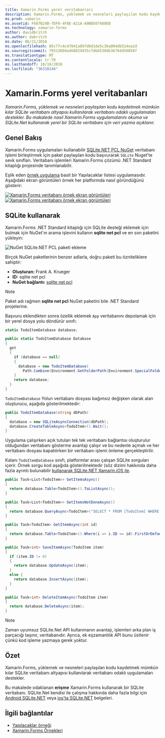 ```yaml
---
title: Xamarin.Forms yerel veritabanları
description: Xamarin.Forms, yüklemek ve nesneleri paylaşılan kodu kaydetmek mümkün kılar SQLite veritabanı altyapısı kullanılarak veritabanı odaklı uygulamaları destekler. Bu makalede nasıl Xamarin.Forms uygulamalarını okuma ve SQLite.Net kullanarak yerel bir SQLite veritabanı için veri yazma açıklanır.
ms.prod: xamarin
ms.assetid: F687B24B-7DF0-4F8E-A21A-A9BB507480EB
ms.technology: xamarin-forms
author: davidbritch
ms.author: dabritch
ms.date: 06/21/2018
ms.openlocfilehash: 05c77c4c47841a897d0d1de5c3ba004db524ea2d
ms.sourcegitcommit: 79313604ed68829435cfdbb530db36794d50858f
ms.translationtype: MT
ms.contentlocale: tr-TR
ms.lasthandoff: 10/18/2018
ms.locfileid: "36310146"
---
```

# <a name="xamarinforms-local-databases"></a>Xamarin.Forms yerel veritabanları

_Xamarin.Forms, yüklemek ve nesneleri paylaşılan kodu kaydetmek mümkün kılar SQLite veritabanı altyapısı kullanılarak veritabanı odaklı uygulamaları destekler. Bu makalede nasıl Xamarin.Forms uygulamalarını okuma ve SQLite.Net kullanarak yerel bir SQLite veritabanı için veri yazma açıklanır._

## <a name="overview"></a>Genel Bakış

Xamarin.Forms uygulamaları kullanabilir [SQLite.NET PCL NuGet](https://www.nuget.org/packages/sqlite-net-pcl/) veritabanı işlemi birleştirmek için paket paylaşılan kodu başvurarak `SQLite` Nuget'te sevk sınıfları. Veritabanı işlemleri Xamarin.Forms çözümü .NET Standard kitaplığı projesinde tanımlanabilir.

Eşlik eden [örnek uygulama](https://github.com/xamarin/xamarin-forms-samples/tree/master/Todo) basit bir Yapılacaklar listesi uygulamasıdır. Aşağıdaki ekran görüntüleri örnek her platformda nasıl göründüğünü gösterir:

[![Xamarin.Forms veritabanı örnek ekran görüntüleri](databases-images/todo-list-sml.png "TodoList ilk sayfa ekran görüntüleri")](databases-images/todo-list.png#lightbox "TodoList ilk sayfa ekran görüntüleri") [ ![ Xamarin.Forms veritabanı örnek ekran görüntüleri](databases-images/todo-list-sml.png "TodoList ilk sayfa ekran görüntüleri")](databases-images/todo-list.png#lightbox "TodoList ilk sayfa ekran görüntüleri")

<a name="Using_SQLite_with_PCL" />

## <a name="using-sqlite"></a>SQLite kullanarak

Xamarin.Forms .NET Standard kitaplığı için SQLite desteği eklemek için bulmak için NuGet'ın arama işlevini kullanın **sqlite net pcl** ve en son paketini yükleyin:

![NuGet SQLite.NET PCL paketi ekleme](databases-images/vs2017-sqlite-pcl-nuget.png "NuGet SQLite.NET PCL paketi ekleme")

Birçok NuGet paketlerinin benzer adlarla, doğru paketi bu özniteliklere sahiptir:

- **Oluşturan:** Frank A. Krueger
- **ID:** sqlite net pcl
- **NuGet bağlantı:** [sqlite net pcl](https://www.nuget.org/packages/sqlite-net-pcl/)

> [!NOTE]
> Paket adı rağmen **sqlite net pcl** NuGet paketini bile .NET Standard projelerine.

Başvuru eklendikten sonra özellik eklemek `App` veritabanını depolamak için bir yerel dosya yolu döndürür sınıfı:

```csharp
static TodoItemDatabase database;

public static TodoItemDatabase Database
{
  get
  {
    if (database == null)
    {
      database = new TodoItemDatabase(
        Path.Combine(Environment.GetFolderPath(Environment.SpecialFolder.LocalApplicationData), "TodoSQLite.db3"));
    }
    return database;
  }
}
```

`TodoItemDatabase` Yolun veritabanı dosyası bağımsız değişken olarak alan oluşturucu, aşağıda gösterilmektedir:

```csharp
public TodoItemDatabase(string dbPath)
{
  database = new SQLiteAsyncConnection(dbPath);
  database.CreateTableAsync<TodoItem>().Wait();
}
```

Uygulama çalışırken açık tutulan tek tek veritabanı bağlantısı oluşturulur olduğundan veritabanı gösterme avantajı çalışır ve bu nedenle açmak ve her veritabanı dosyası kapatılırken bir veritabanı işlemi önleme gerçekleştirilir.

Kalanı `TodoItemDatabase` sınıfı, platformlar arası çalışan SQLite sorguları içerir. Örnek sorgu kod aşağıda gösterilmektedir (söz dizimi hakkında daha fazla ayrıntı bulunabilir [kullanarak SQLite.NET Xamarin.iOS ile](~/ios/data-cloud/data/using-sqlite-orm.md).

```csharp
public Task<List<TodoItem>> GetItemsAsync()
{
  return database.Table<TodoItem>().ToListAsync();
}

public Task<List<TodoItem>> GetItemsNotDoneAsync()
{
  return database.QueryAsync<TodoItem>("SELECT * FROM [TodoItem] WHERE [Done] = 0");
}

public Task<TodoItem> GetItemAsync(int id)
{
  return database.Table<TodoItem>().Where(i => i.ID == id).FirstOrDefaultAsync();
}

public Task<int> SaveItemAsync(TodoItem item)
{
  if (item.ID != 0)
  {
    return database.UpdateAsync(item);
  }
  else {
    return database.InsertAsync(item);
  }
}

public Task<int> DeleteItemAsync(TodoItem item)
{
  return database.DeleteAsync(item);
}
```

> [!NOTE]
> Zaman uyumsuz SQLite.Net API kullanmanın avantajı, işlemleri arka plan iş parçacığı taşınır, veritabanıdır. Ayrıca, ek eşzamanlılık API bunu üstlenir çünkü kod işleme yazmaya gerek yoktur.

## <a name="summary"></a>Özet

Xamarin.Forms, yüklemek ve nesneleri paylaşılan kodu kaydetmek mümkün kılar SQLite veritabanı altyapısı kullanılarak veritabanı odaklı uygulamaları destekler.

Bu makalede odaklanan **erişme** Xamarin.Forms kullanarak bir SQLite veritabanı. SQLite.Net kendisi ile çalışma hakkında daha fazla bilgi için [Android SQLite.NET](~/android/data-cloud/data-access/using-sqlite-orm.md) veya [ios'ta SQLite.NET](~/ios/data-cloud/data/using-sqlite-orm.md) belgeleri.

## <a name="related-links"></a>İlgili bağlantılar

- [Yapılacaklar örneği](https://developer.xamarin.com/samples/xamarin-forms/Todo/)
- [Xamarin.Forms Örnekleri](https://developer.xamarin.com/samples/xamarin-forms/all/)

